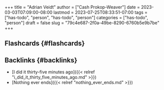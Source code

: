 +++
title = "Adrian Veidt"
author = ["Cash Prokop-Weaver"]
date = 2023-03-03T07:09:00-08:00
lastmod = 2023-07-25T08:33:51-07:00
tags = ["has-todo", "person", "has-todo", "person"]
categories = ["has-todo", "person"]
draft = false
slug = "79c4e687-2f0a-49be-8290-6760b5e9b7be"
+++

## Flashcards {#flashcards}


## Backlinks {#backlinks}

-   [I did it thirty-five minutes ago]({{< relref "i_did_it_thirty_five_minutes_ago.md" >}})
-   [Nothing ever ends]({{< relref "nothing_ever_ends.md" >}})
